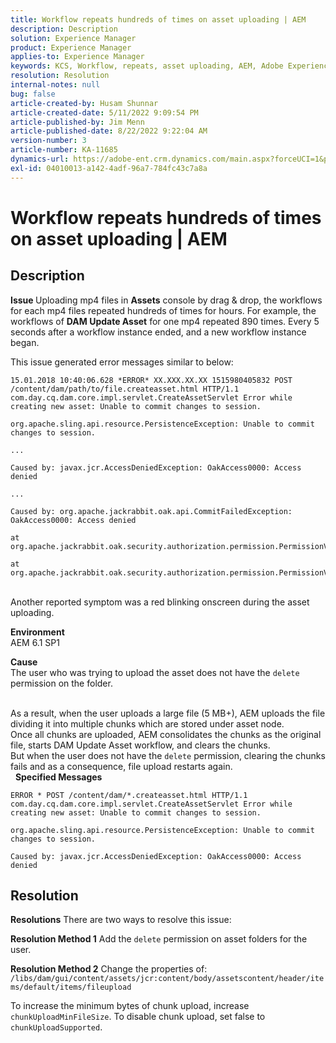 ```yaml
---
title: Workflow repeats hundreds of times on asset uploading | AEM
description: Description
solution: Experience Manager
product: Experience Manager
applies-to: Experience Manager
keywords: KCS, Workflow, repeats, asset uploading, AEM, Adobe Experience Manager, 6.1
resolution: Resolution
internal-notes: null
bug: false
article-created-by: Husam Shunnar
article-created-date: 5/11/2022 9:09:54 PM
article-published-by: Jim Menn
article-published-date: 8/22/2022 9:22:04 AM
version-number: 3
article-number: KA-11685
dynamics-url: https://adobe-ent.crm.dynamics.com/main.aspx?forceUCI=1&pagetype=entityrecord&etn=knowledgearticle&id=b13e57af-6ed1-ec11-a7b5-00224809c399
exl-id: 04010013-a142-4adf-96a7-784fc43c7a8a
---
```

# Workflow repeats hundreds of times on asset uploading | AEM

## Description


<b>Issue </b>
 Uploading mp4 files in <b>Assets</b> console by drag & drop, the workflows for each mp4 files repeated hundreds of times for hours.
 For example, the workflows of <b>DAM Update Asset</b> for one mp4 repeated 890 times. Every 5 seconds after a workflow instance ended, and a new workflow instance began.

This issue generated error messages similar to below:


```
15.01.2018 10:40:06.628 *ERROR* XX.XXX.XX.XX 1515980405832 POST /content/dam/path/to/file.createasset.html HTTP/1.1 com.day.cq.dam.core.impl.servlet.CreateAssetServlet Error while creating new asset: Unable to commit changes to session.

org.apache.sling.api.resource.PersistenceException: Unable to commit changes to session.

...

Caused by: javax.jcr.AccessDeniedException: OakAccess0000: Access denied

...

Caused by: org.apache.jackrabbit.oak.api.CommitFailedException: OakAccess0000: Access denied

at org.apache.jackrabbit.oak.security.authorization.permission.PermissionValidator.checkPermissions(PermissionValidator.java:212)

at org.apache.jackrabbit.oak.security.authorization.permission.PermissionValidator.childNodeDeleted(PermissionValidator.java:168)
```


<br>Another reported symptom was a red blinking onscreen during the asset uploading.

<b>Environment</b>
<br>AEM 6.1 SP1

<b>Cause </b>
<br>The user who was trying to upload the asset does not have the `delete` permission on the folder.

<br>As a result, when the user uploads a large file (5 MB+), AEM uploads the file dividing it into multiple chunks which are stored under asset node.
<br>Once all chunks are uploaded, AEM consolidates the chunks as the original file, starts DAM Update Asset workflow, and clears the chunks.
<br>But when the user does not have the `delete` permission, clearing the chunks fails and as a consequence, file upload restarts again.
<br> 
<b>Specified Messages</b>



```
ERROR * POST /content/dam/*.createasset.html HTTP/1.1 com.day.cq.dam.core.impl.servlet.CreateAssetServlet Error while creating new asset: Unable to commit changes to session.

org.apache.sling.api.resource.PersistenceException: Unable to commit changes to session.

Caused by: javax.jcr.AccessDeniedException: OakAccess0000: Access denied
```



## Resolution


<b>Resolutions</b>
There are two ways to resolve this issue:<b> </b>

<b>Resolution Method 1</b>
Add the `delete` permission on asset folders for the user.

<b>Resolution Method 2</b>
Change the properties of:
`/libs/dam/gui/content/assets/jcr:content/body/assetscontent/header/items/default/items/fileupload`

To increase the minimum bytes of chunk upload, increase `chunkUploadMinFileSize`.
To disable chunk upload, set false to `chunkUploadSupported`.
